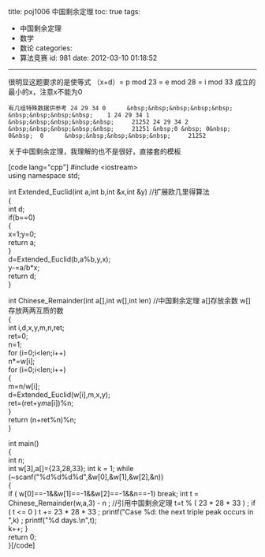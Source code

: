 title: poj1006 中国剩余定理
toc: true
tags:
  - 中国剩余定理
  - 数学
  - 数论
categories:
  - 算法竞赛
id: 981
date: 2012-03-10 01:18:52
---

很明显这题要求的是使等式 （x+d）= p mod 23 = e mod 28 = i mod 33 成立的最小的x，注意x不能为0

`有几组特殊数据供参考
24 29 34 0      &nbsp;&nbsp;&nbsp;&nbsp;&nbsp; &nbsp;&nbsp;&nbsp;&nbsp;    1
24 29 34 1      &nbsp;&nbsp;&nbsp;&nbsp;&nbsp;     21252
24 29 34 2      &nbsp;&nbsp;&nbsp;&nbsp;&nbsp;     21251
&nbsp;0 &nbsp; 0&nbsp;  0&nbsp;  0      &nbsp;&nbsp;&nbsp;&nbsp;&nbsp;     21252`

关于中国剩余定理，我理解的也不是很好，直接套的模板

[code lang="cpp"]
#include &lt;iostream&gt;  
 using namespace std;  

 int Extended_Euclid(int a,int b,int &amp;x,int &amp;y)    //扩展欧几里得算法  
 {  
     int d;  
     if(b==0)  
     {  
         x=1;y=0;  
         return a;  
     }  
     d=Extended_Euclid(b,a%b,y,x);  
     y-=a/b*x;  
     return d;  
 }  

 int Chinese_Remainder(int a[],int w[],int len)    //中国剩余定理  a[]存放余数  w[]存放两两互质的数  
 {  
     int i,d,x,y,m,n,ret;  
     ret=0;  
     n=1;  
     for (i=0;i&lt;len;i++)  
         n*=w[i];  
     for (i=0;i&lt;len;i++)  
     {  
         m=n/w[i];  
         d=Extended_Euclid(w[i],m,x,y);  
         ret=(ret+y*m*a[i])%n;  
     }  
     return (n+ret%n)%n;  
 }  

 int main()  
 {  
     int n;  
     int w[3],a[]={23,28,33};
     int k = 1;
     while (~scanf(&quot;%d%d%d%d&quot;,&amp;w[0],&amp;w[1],&amp;w[2],&amp;n))     
     {  
         if ( w[0]==-1&amp;&amp;w[1]==-1&amp;&amp;w[2]==-1&amp;&amp;n==-1)
             break;
         int t = Chinese_Remainder(w,a,3) - n ;    //引用中国剩余定理
         t=t % ( 23 * 28 * 33 ) ;
         if ( t &lt;= 0 )
             t += 23 * 28 * 33 ;
         printf(&quot;Case %d: the next triple peak occurs in &quot;,k) ;
         printf(&quot;%d days.\n&quot;,t);  
         k++;
     }  
     return 0;  
 }[/code]